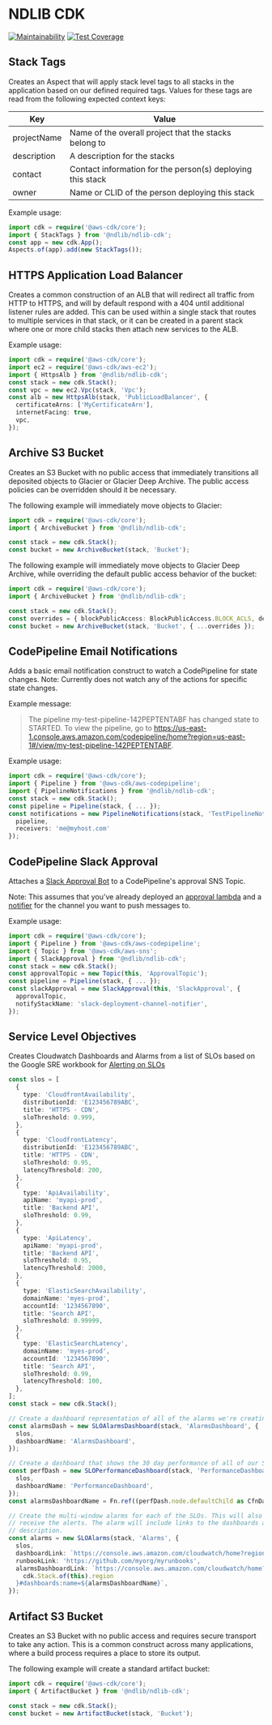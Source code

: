 # NDLIB CDK

[![Maintainability](https://api.codeclimate.com/v1/badges/7404f79e4247119dbc59/maintainability)](https://codeclimate.com/github/ndlib/ndlib-cdk/maintainability)
[![Test Coverage](https://api.codeclimate.com/v1/badges/7404f79e4247119dbc59/test_coverage)](https://codeclimate.com/github/ndlib/ndlib-cdk/test_coverage)

## Stack Tags

Creates an Aspect that will apply stack level tags to all stacks in the application based on our defined required tags. Values for these tags are read from the following expected context keys:

| Key         | Value                                                      |
| ----------- | ---------------------------------------------------------- |
| projectName | Name of the overall project that the stacks belong to      |
| description | A description for the stacks                               |
| contact     | Contact information for the person(s) deploying this stack |
| owner       | Name or CLID of the person deploying this stack            |

Example usage:

```typescript
import cdk = require('@aws-cdk/core');
import { StackTags } from '@ndlib/ndlib-cdk';
const app = new cdk.App();
Aspects.of(app).add(new StackTags());
```

## HTTPS Application Load Balancer

Creates a common construction of an ALB that will redirect all traffic from HTTP to HTTPS, and will by default respond with a 404 until additional listener rules are added. This can be used within a single stack that routes to multiple services in that stack, or it can be created in a parent stack where one or more child stacks then attach new services to the ALB.

Example usage:

```typescript
import cdk = require('@aws-cdk/core');
import ec2 = require('@aws-cdk/aws-ec2');
import { HttpsAlb } from '@ndlib/ndlib-cdk';
const stack = new cdk.Stack();
const vpc = new ec2.Vpc(stack, 'Vpc');
const alb = new HttpsAlb(stack, 'PublicLoadBalancer', {
  certificateArns: ['MyCertificateArn'],
  internetFacing: true,
  vpc,
});
```

## Archive S3 Bucket

Creates an S3 Bucket with no public access that immediately transitions all deposited objects to Glacier or Glacier Deep Archive. The public access policies can be overridden should it be necessary.

The following example will immediately move objects to Glacier:

```typescript
import cdk = require('@aws-cdk/core');
import { ArchiveBucket } from '@ndlib/ndlib-cdk';

const stack = new cdk.Stack();
const bucket = new ArchiveBucket(stack, 'Bucket');
```

The following example will immediately move objects to Glacier Deep Archive, while overriding the default public access behavior of the bucket:

```typescript
import cdk = require('@aws-cdk/core');
import { ArchiveBucket } from '@ndlib/ndlib-cdk';

const stack = new cdk.Stack();
const overrides = { blockPublicAccess: BlockPublicAccess.BLOCK_ACLS, deepArchive: true };
const bucket = new ArchiveBucket(stack, 'Bucket', { ...overrides });
```

## CodePipeline Email Notifications

Adds a basic email notification construct to watch a CodePipeline for state changes. Note: Currently does not watch any of the actions for specific state changes.

Example message:

> The pipeline my-test-pipeline-142PEPTENTABF has changed state to STARTED. To view the pipeline, go to https://us-east-1.console.aws.amazon.com/codepipeline/home?region=us-east-1#/view/my-test-pipeline-142PEPTENTABF.

Example usage:

```typescript
import cdk = require('@aws-cdk/core');
import { Pipeline } from '@aws-cdk/aws-codepipeline';
import { PipelineNotifications } from '@ndlib/ndlib-cdk';
const stack = new cdk.Stack();
const pipeline = Pipeline(stack, { ... });
const notifications = new PipelineNotifications(stack, 'TestPipelineNotifications', {
  pipeline,
  receivers: 'me@myhost.com'
});
```

## CodePipeline Slack Approval

Attaches a [Slack Approval Bot](https://github.com/ndlib/codepipeline-approvals/blob/master/slack_approval.md) to a CodePipeline's approval SNS Topic.

Note: This assumes that you've already deployed an [approval lambda](https://github.com/ndlib/codepipeline-approvals/blob/master/slack_approval.md#deploy-the-approval-lambda) and a [notifier](https://github.com/ndlib/codepipeline-approvals/blob/master/slack_approval.md#deploy-the-notifier-lambda) for the channel you want to push messages to.

Example usage:

```typescript
import cdk = require('@aws-cdk/core');
import { Pipeline } from '@aws-cdk/aws-codepipeline';
import { Topic } from '@aws-cdk/aws-sns';
import { SlackApproval } from '@ndlib/ndlib-cdk';
const stack = new cdk.Stack();
const approvalTopic = new Topic(this, 'ApprovalTopic');
const pipeline = Pipeline(stack, { ... });
const slackApproval = new SlackApproval(this, 'SlackApproval', {
  approvalTopic,
  notifyStackName: 'slack-deployment-channel-notifier',
});
```

## Service Level Objectives

Creates Cloudwatch Dashboards and Alarms from a list of SLOs based on the Google SRE workbook for [Alerting on SLOs](https://landing.google.com/sre/workbook/chapters/alerting-on-slos/)

```typescript
const slos = [
  {
    type: 'CloudfrontAvailability',
    distributionId: 'E123456789ABC',
    title: 'HTTPS - CDN',
    sloThreshold: 0.999,
  },
  {
    type: 'CloudfrontLatency',
    distributionId: 'E123456789ABC',
    title: 'HTTPS - CDN',
    sloThreshold: 0.95,
    latencyThreshold: 200,
  },
  {
    type: 'ApiAvailability',
    apiName: 'myapi-prod',
    title: 'Backend API',
    sloThreshold: 0.99,
  },
  {
    type: 'ApiLatency',
    apiName: 'myapi-prod',
    title: 'Backend API',
    sloThreshold: 0.95,
    latencyThreshold: 2000,
  },
  {
    type: 'ElasticSearchAvailability',
    domainName: 'myes-prod',
    accountId: '1234567890',
    title: 'Search API',
    sloThreshold: 0.99999,
  },
  {
    type: 'ElasticSearchLatency',
    domainName: 'myes-prod',
    accountId: '1234567890',
    title: 'Search API',
    sloThreshold: 0.99,
    latencyThreshold: 100,
  },
];
const stack = new cdk.Stack();

// Create a dashboard representation of all of the alarms we're creating.
const alarmsDash = new SLOAlarmsDashboard(stack, 'AlarmsDashboard', {
  slos,
  dashboardName: 'AlarmsDashboard',
});

// Create a dashboard that shows the 30 day performance of all of our SLOs
const perfDash = new SLOPerformanceDashboard(stack, 'PerformanceDashboard', {
  slos,
  dashboardName: 'PerformanceDashboard',
});
const alarmsDashboardName = Fn.ref((perfDash.node.defaultChild as CfnDashboard).logicalId);

// Create the multi-window alarms for each of the SLOs. This will also create an SNS topic that will
// receive the alerts. The alarm will include links to the dashboards and runbooks given in its
// description.
const alarms = new SLOAlarms(stack, 'Alarms', {
  slos,
  dashboardLink: `https://console.aws.amazon.com/cloudwatch/home?region=us-east-1#dashboards:name=My-Website`,
  runbookLink: 'https://github.com/myorg/myrunbooks',
  alarmsDashboardLink: `https://console.aws.amazon.com/cloudwatch/home?region=${
    cdk.Stack.of(this).region
  }#dashboards:name=${alarmsDashboardName}`,
});
```

## Artifact S3 Bucket

Creates an S3 Bucket with no public access and requires secure transport to take any action. This is a common construct across many applications, where a build process requires a place to store its output.

The following example will create a standard artifact bucket:

```typescript
import cdk = require('@aws-cdk/core');
import { ArtifactBucket } from '@ndlib/ndlib-cdk';

const stack = new cdk.Stack();
const bucket = new ArtifactBucket(stack, 'Bucket');
```
